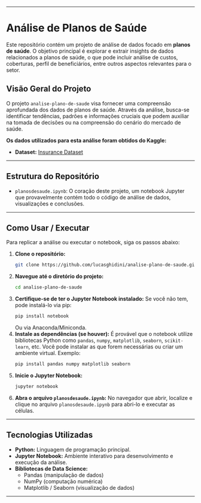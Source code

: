 -----

# Análise de Planos de Saúde

Este repositório contém um projeto de análise de dados focado em **planos de saúde**. O objetivo principal é explorar e extrair insights de dados relacionados a planos de saúde, o que pode incluir análise de custos, coberturas, perfil de beneficiários, entre outros aspectos relevantes para o setor.

## Visão Geral do Projeto

O projeto `analise-plano-de-saude` visa fornecer uma compreensão aprofundada dos dados de planos de saúde. Através da análise, busca-se identificar tendências, padrões e informações cruciais que podem auxiliar na tomada de decisões ou na compreensão do cenário do mercado de saúde.

**Os dados utilizados para esta análise foram obtidos do Kaggle:**

  * **Dataset:** [Insurance Dataset](https://www.kaggle.com/datasets/mirichoi0218/insurance)

-----

## Estrutura do Repositório

  * `planosdesaude.ipynb`: O coração deste projeto, um notebook Jupyter que provavelmente contém todo o código de análise de dados, visualizações e conclusões.

-----

## Como Usar / Executar

Para replicar a análise ou executar o notebook, siga os passos abaixo:

1.  **Clone o repositório:**
    ```bash
    git clone https://github.com/lucasghidini/analise-plano-de-saude.git
    ```
2.  **Navegue até o diretório do projeto:**
    ```bash
    cd analise-plano-de-saude
    ```
3.  **Certifique-se de ter o Jupyter Notebook instalado:**
    Se você não tem, pode instalá-lo via pip:
    ```bash
    pip install notebook
    ```
    Ou via Anaconda/Miniconda.
4.  **Instale as dependências (se houver):**
    É provável que o notebook utilize bibliotecas Python como `pandas`, `numpy`, `matplotlib`, `seaborn`, `scikit-learn`, etc. Você pode instalar as que forem necessárias ou criar um ambiente virtual. Exemplo:
    ```bash
    pip install pandas numpy matplotlib seaborn
    ```
5.  **Inicie o Jupyter Notebook:**
    ```bash
    jupyter notebook
    ```
6.  **Abra o arquivo `planosdesaude.ipynb`:**
    No navegador que abrir, localize e clique no arquivo `planosdesaude.ipynb` para abri-lo e executar as células.

-----

## Tecnologias Utilizadas

  * **Python:** Linguagem de programação principal.
  * **Jupyter Notebook:** Ambiente interativo para desenvolvimento e execução da análise.
  * **Bibliotecas de Data Science:**
      * Pandas (manipulação de dados)
      * NumPy (computação numérica)
      * Matplotlib / Seaborn (visualização de dados)

-----